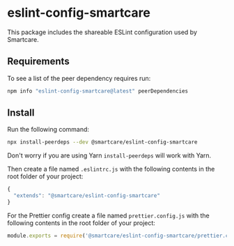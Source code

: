 # eslint-config-smartcare

This package includes the shareable ESLint configuration used by Smartcare.

## Requirements

To see a list of the peer dependency requires run:

```sh
npm info "eslint-config-smartcare@latest" peerDependencies
```

## Install

Run the following command:

```sh
npx install-peerdeps --dev @smartcare/eslint-config-smartcare
```

Don't worry if you are using Yarn `install-peerdeps` will work with Yarn.

Then create a file named `.eslintrc.js` with the following contents in the root folder of your project:

```js
{
  "extends": "@smartcare/eslint-config-smartcare"
}
```

For the Prettier config create a file named `prettier.config.js` with the following contents in the root folder of your project:

```js
module.exports = require('@smartcare/eslint-config-smartcare/prettier.config');
```
